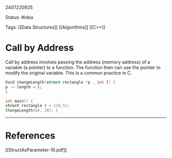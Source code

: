 2407220925

Status: #idea

Tags: [[Data Structures]] [[Algorithms]] [[C++]]

# Call by Address

Call by address involves passing the address (memory address) of a variable (a pointer) to a function. The function then can use the pointer to modify the original variable. This is a common practice in C.

```c++
Void changeLength(struct rectangle *p , int l) { 
p -> length = l; 
} 

int main() { 
struct rectangle r = {10,5}; 
ChangeLength(&r, 20); }

```


---
# References
[[StructAsParameter-19.pdf]]